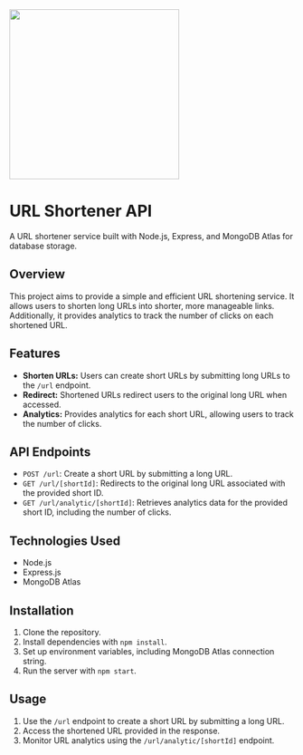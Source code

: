 <!DOCTYPE html>
<html lang="en">
<head>
  <meta charset="UTF-8">
  <meta name="viewport" content="width=device-width, initial-scale=1.0">
</head>
<body>
  <img id="logo" src="https://github.com/bhargav0147/Short-URL/assets/119872080/c42584ae-bf19-4fb1-a057-5e44651f082e" width="300">
  <h1>URL Shortener API</h1>

  <p>A URL shortener service built with Node.js, Express, and MongoDB Atlas for database storage.</p>

  <h2>Overview</h2>

  <p>This project aims to provide a simple and efficient URL shortening service. It allows users to shorten long URLs into shorter, more manageable links. Additionally, it provides analytics to track the number of clicks on each shortened URL.</p>

  <h2>Features</h2>

  <ul>
    <li><strong>Shorten URLs:</strong> Users can create short URLs by submitting long URLs to the <code>/url</code> endpoint.</li>
    <li><strong>Redirect:</strong> Shortened URLs redirect users to the original long URL when accessed.</li>
    <li><strong>Analytics:</strong> Provides analytics for each short URL, allowing users to track the number of clicks.</li>
  </ul>

  <h2>API Endpoints</h2>

  <ul>
    <li><code>POST /url</code>: Create a short URL by submitting a long URL.</li>
    <li><code>GET /url/[shortId]</code>: Redirects to the original long URL associated with the provided short ID.</li>
    <li><code>GET /url/analytic/[shortId]</code>: Retrieves analytics data for the provided short ID, including the number of clicks.</li>
  </ul>

  <h2>Technologies Used</h2>

  <ul>
    <li>Node.js</li>
    <li>Express.js</li>
    <li>MongoDB Atlas</li>
  </ul>

  <h2>Installation</h2>

  <ol>
    <li>Clone the repository.</li>
    <li>Install dependencies with <code>npm install</code>.</li>
    <li>Set up environment variables, including MongoDB Atlas connection string.</li>
    <li>Run the server with <code>npm start</code>.</li>
  </ol>

  <h2>Usage</h2>

  <ol>
    <li>Use the <code>/url</code> endpoint to create a short URL by submitting a long URL.</li>
    <li>Access the shortened URL provided in the response.</li>
    <li>Monitor URL analytics using the <code>/url/analytic/[shortId]</code> endpoint.</li>
  </ol>

</body>
</html>
